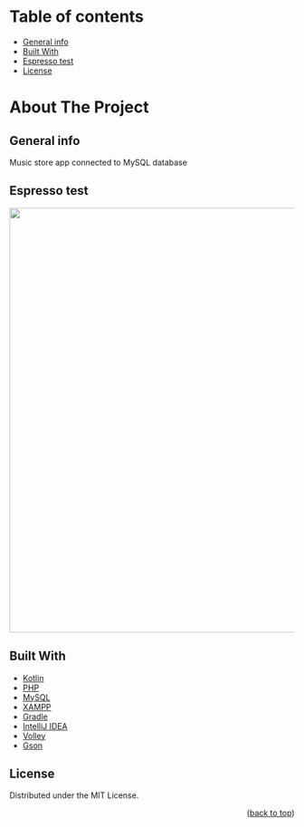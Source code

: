 # Table of contents
* [General info](#general-info)
* [Built With](#built-with)
* [Espresso test](#espresso-test)
* [License](#license)

# About The Project

## General info
Music store app connected to MySQL database

## Espresso test
<img src="https://github.com/jarekkopaczewski/music_store/blob/42b8d69d67fb717a10f988b8de4b53004fa91962/pres.gif" height="750"/>

## Built With

* [Kotlin](https://kotlinlang.org/)
* [PHP](https://www.php.net/)
* [MySQL](https://www.mysql.com/)
* [XAMPP](https://www.apachefriends.org/pl/index.html)
* [Gradle](https://gradle.org/)
* [IntelliJ IDEA](https://www.jetbrains.com/idea/)
* [Volley](https://github.com/google/volley)
* [Gson](https://github.com/google/gson)

## License

Distributed under the MIT License.

<p align="right">(<a href="#top">back to top</a>)</p>
